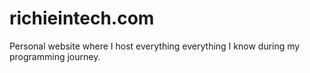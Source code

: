 # richieintech.com

Personal website where I host everything everything I know during my programming journey.
